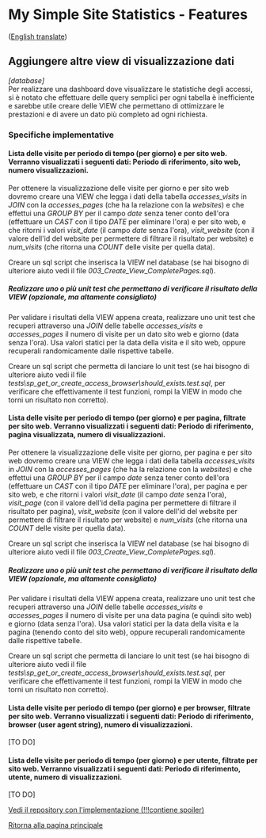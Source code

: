 # My Simple Site Statistics - Features
([English translate](AddViews.md))  

## Aggiungere altre view di visualizzazione dati
*[database]*  
Per realizzare una dashboard dove visualizzare le statistiche degli accessi, si è notato che effettuare delle query semplici per ogni tabella è inefficiente e sarebbe utile creare delle VIEW che permettano di ottimizzare le prestazioni e di avere un dato più completo ad ogni richiesta.  

### Specifiche implementative

#### Lista delle visite per periodo di tempo (per giorno) e per sito web. Verranno visualizzati i seguenti dati: Periodo di riferimento, sito web, numero visualizzazioni.

Per ottenere la visualizzazione delle visite per giorno e per sito web dovremo creare una VIEW che legga i dati della tabella *accesses_visits* in *JOIN* con la *accesses_pages* (che ha la relazione con la *websites*) e che effettui una *GROUP BY* per il campo *date* senza tener conto dell'ora (effettuare un *CAST* con il tipo *DATE* per eliminare l'ora) e per sito web, e che ritorni i valori *visit_date* (il campo *date* senza l'ora), *visit_website* (con il valore dell'id del website per permettere di filtrare il risultato per website) e *num_visits* (che ritorna una *COUNT* delle visite per quella data).

Creare un sql script che inserisca la VIEW nel database (se hai bisogno di ulteriore aiuto vedi il file *003_Create_View_CompletePages.sql*).

##### Realizzare uno o più unit test che permettano di verificare il risultato della VIEW (opzionale, ma altamente consigliato)

Per validare i risultati della VIEW appena creata, realizzare uno unit test che recuperi attraverso una *JOIN* delle tabelle *accesses_visits* e *accesses_pages* il numero di visite per un dato sito web e giorno (data senza l'ora). Usa valori statici per la data della visita e il sito web, oppure recuperali randomicamente dalle rispettive tabelle.

Creare un sql script che permetta di lanciare lo unit test (se hai bisogno di ulteriore aiuto vedi il file *tests\sp_get_or_create_access_browser\should_exists.test.sql*, per verificare che effettivamente il test funzioni, rompi la VIEW in modo che torni un risultato non corretto).

#### Lista delle visite per periodo di tempo (per giorno) e per pagina, filtrate per sito web. Verranno visualizzati i seguenti dati: Periodo di riferimento, pagina visualizzata, numero di visualizzazioni.

Per ottenere la visualizzazione delle visite per giorno, per pagina e per sito web dovremo creare una VIEW che legga i dati della tabella *accesses_visits* in *JOIN* con la *accesses_pages* (che ha la relazione con la *websites*) e che effettui una *GROUP BY* per il campo *date* senza tener conto dell'ora (effettuare un *CAST* con il tipo *DATE* per eliminare l'ora), per pagina e per sito web, e che ritorni i valori *visit_date* (il campo *date* senza l'ora), *visit_page* (con il valore dell'id della pagina per permettere di filtrare il risultato per pagina), *visit_website* (con il valore dell'id del website per permettere di filtrare il risultato per website) e *num_visits* (che ritorna una *COUNT* delle visite per quella data).

Creare un sql script che inserisca la VIEW nel database (se hai bisogno di ulteriore aiuto vedi il file *003_Create_View_CompletePages.sql*).

##### Realizzare uno o più unit test che permettano di verificare il risultato della VIEW (opzionale, ma altamente consigliato)

Per validare i risultati della VIEW appena creata, realizzare uno unit test che recuperi attraverso una *JOIN* delle tabelle *accesses_visits* e *accesses_pages* il numero di visite per una data pagina (e quindi sito web) e giorno (data senza l'ora). Usa valori statici per la data della visita e la pagina (tenendo conto del sito web), oppure recuperali randomicamente dalle rispettive tabelle.

Creare un sql script che permetta di lanciare lo unit test (se hai bisogno di ulteriore aiuto vedi il file *tests\sp_get_or_create_access_browser\should_exists.test.sql*, per verificare che effettivamente il test funzioni, rompi la VIEW in modo che torni un risultato non corretto).

#### Lista delle visite per periodo di tempo (per giorno) e per browser, filtrate per sito web. Verranno visualizzati i seguenti dati: Periodo di riferimento, browser (user agent string), numero di visualizzazioni.

[TO DO]

#### Lista delle visite per periodo di tempo (per giorno) e per utente, filtrate per sito web. Verranno visualizzati i seguenti dati: Periodo di riferimento, utente, numero di visualizzazioni.

[TO DO]


[Vedi il repository con l'implementazione (!!!contiene spoiler)](https://github.com/Magicianred/my-simple-site-statistics-mssql/tree/pathFromV0toV1/step01/add-views)  

[Ritorna alla pagina principale](../README_IT.md)  